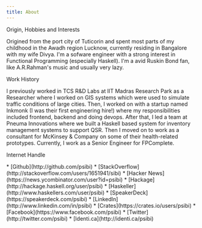 ```yaml
---
title: About
---
```


<span class="heading-label">Origin, Hobbies and Interests</span>

Origined from the port city of Tuticorin and spent most parts of my
childhood in the Awadh region Lucknow, currently residing in Bangalore
with my wife Divya. I'm a sofware engineer with a strong interest in
Functional Programming (especially Haskell). I'm a avid Ruskin Bond
fan, like A.R.Rahman's music and usually very lazy.

<span class="heading-label">Work History</span>

I previously worked in TCS R&D Labs at IIT Madras Research Park as a
Researcher where I worked on GIS systems which were used to simulate
traffic conditions of large cities. Then, I worked on with a startup
named Inkmonk (I was their first engineering hire!) where my
responsibilities included frontend, backend and doing devops. After
that, I led a team at Pneuma Innovations where we built a Haskell
based system for inventory management systems to support QSR. Then I
moved on to work as a consultant for McKinsey & Company on some of
their health-related prototypes. Currently, I work as a Senior
Engineer for FPComplete.

<span class="heading-label">Internet Handle</span>

<div class="container portfolio">
<div class="row">
* [Github](http://github.com/psibi)
* [StackOverflow](http://stackoverflow.com/users/1651941/sibi)
* [Hacker News](https://news.ycombinator.com/user?id=psibi)
* [Hackage](http://hackage.haskell.org/user/psibi)
* [Haskeller](http://www.haskellers.com/user/psibi)
* [SpeakerDeck](https://speakerdeck.com/psibi)
* [LinkedIn](http://www.linkedin.com/in/psibi)
* [Crates](https://crates.io/users/psibi)
* [Facebook](https://www.facebook.com/psibi)
* [Twitter](http://twitter.com/psibi)
* [Identi.ca](http://identi.ca/psibi)
</div class="row">
</div>
